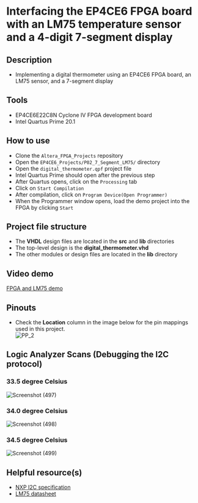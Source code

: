 # Interfacing the EP4CE6 FPGA board with an LM75 temperature sensor and a 4-digit 7-segment display  

## Description    
- Implementing a digital thermometer using an EP4CE6 FPGA board, an LM75 sensor, and a 7-segment display

## Tools  
- EP4CE6E22C8N Cyclone IV FPGA development board  
- Intel Quartus Prime 20.1  

## How to use  
- Clone the ``Altera_FPGA_Projects`` repository  
- Open the ``EP4CE6_Projects/P02_7_Segment_LM75/`` directory  
- Open the ``digital_thermometer.qpf`` project file  
- Intel Quartus Prime should open after the previous step  
- After Quartus opens, click on the ``Processing`` tab  
- Click on ``Start Compilation``  
- After compilation, click on ``Program Device(Open Programmer)``  
- When the Programmer window opens, load the demo project into the FPGA by clicking ``Start`` 

## Project file structure  
- The **VHDL** design files are located in the **src** and **lib** directories  
- The top-level design is the **digital_thermometer.vhd**  
- The other modules or design files are located in the **lib** directory  

## Video demo  
[FPGA and LM75 demo](https://drive.google.com/file/d/1eEwnFMIoJQOzV3jgmHSaW-fhe6PS-aEH/view?usp=sharing)  

## Pinouts  
- Check the **Location** column in the image below for the pin mappings used in this project.  
![PP_2](https://github.com/MUDAL/Altera_FPGA_Projects/assets/46250887/69888839-1d70-479d-b965-18ce3b878e52)

## Logic Analyzer Scans (Debugging the I2C protocol)  
### 33.5 degree Celsius  
![Screenshot (497)](https://github.com/MUDAL/Altera_FPGA_Projects/assets/46250887/a03eb5cb-55f9-42f9-89a0-6e393c078cd2)  
### 34.0 degree Celsius  
![Screenshot (498)](https://github.com/MUDAL/Altera_FPGA_Projects/assets/46250887/737295c3-3c22-4a44-a117-4e0d68ca2b44)  
### 34.5 degree Celsius  
![Screenshot (499)](https://github.com/MUDAL/Altera_FPGA_Projects/assets/46250887/2a40ac7e-20c9-48a8-ab4e-5c4138f61a2e)  

## Helpful resource(s)  
- [NXP I2C specification](https://drive.google.com/file/d/1EDwk_8Na_DUPKeOmK8ht-_JMiNgwNDw2/view?usp=drive_link)
- [LM75 datasheet](https://drive.google.com/file/d/1u7oas4GsBgyu3CEFFpHg-WD4h4YXIpEZ/view?usp=drive_link)  
